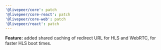 ```yaml
---
'@livepeer/core': patch
'@livepeer/core-react': patch
'@livepeer/core-web': patch
'@livepeer/react': patch
---
```


**Feature:** added shared caching of redirect URL for HLS and WebRTC, for faster HLS boot times.
